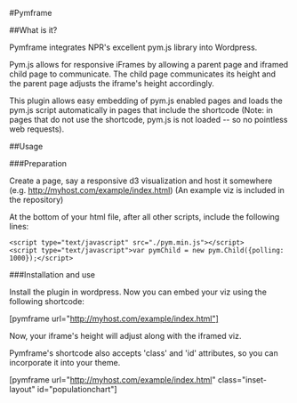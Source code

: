 #Pymframe

##What is it?

Pymframe integrates NPR's excellent pym.js library into Wordpress. 

Pym.js allows for responsive iFrames by allowing a parent page and iframed child page to communicate. The child page communicates its height and the parent page adjusts the iframe's height accordingly.

This plugin allows easy embedding of pym.js enabled pages and loads the pym.js script automatically in pages that include the shortcode (Note: in pages that do not use the shortcode, pym.js is not loaded -- so no pointless web requests).

##Usage

###Preparation

Create a page, say a responsive d3 visualization and host it somewhere (e.g. http://myhost.com/example/index.html)
(An example viz is included in the repository)

At the bottom of your html file, after all other scripts, include the following lines:

```
<script type="text/javascript" src="./pym.min.js"></script>
<script type="text/javascript">var pymChild = new pym.Child({polling: 1000});</script>
```

###Installation and use

Install the plugin in wordpress. Now you can embed your viz using the following shortcode:

[pymframe url="http://myhost.com/example/index.html"]

Now, your iframe's height will adjust along with the iframed viz.

Pymframe's shortcode also accepts 'class' and 'id' attributes, so you can incorporate it into your theme.

[pymframe url="http://myhost.com/example/index.html" class="inset-layout" id="populationchart"]
 


